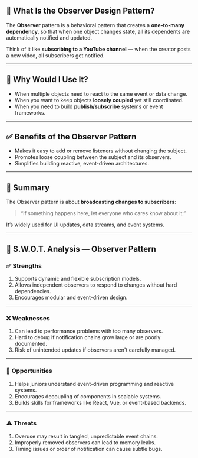 
## 👀 What Is the Observer Design Pattern?

The **Observer** pattern is a behavioral pattern that creates a **one-to-many dependency**, so that when one object changes state, all its dependents are automatically notified and updated.

Think of it like **subscribing to a YouTube channel** — when the creator posts a new video, all subscribers get notified.

---

## 🤔 Why Would I Use It?

* When multiple objects need to react to the same event or data change.
* When you want to keep objects **loosely coupled** yet still coordinated.
* When you need to build **publish/subscribe** systems or event frameworks.

---

## ✅ Benefits of the Observer Pattern

* Makes it easy to add or remove listeners without changing the subject.
* Promotes loose coupling between the subject and its observers.
* Simplifies building reactive, event-driven architectures.

---

## 🧩 Summary

The Observer pattern is about **broadcasting changes to subscribers**:

> “If something happens here, let everyone who cares know about it.”

It’s widely used for UI updates, data streams, and event systems.

---

## 🧠 S.W\.O.T. Analysis — Observer Pattern

### ✅ **Strengths**

1. Supports dynamic and flexible subscription models.
2. Allows independent observers to respond to changes without hard dependencies.
3. Encourages modular and event-driven design.

---

### ❌ **Weaknesses**

1. Can lead to performance problems with too many observers.
2. Hard to debug if notification chains grow large or are poorly documented.
3. Risk of unintended updates if observers aren't carefully managed.

---

### 🌱 **Opportunities**

1. Helps juniors understand event-driven programming and reactive systems.
2. Encourages decoupling of components in scalable systems.
3. Builds skills for frameworks like React, Vue, or event-based backends.

---

### ⚠️ **Threats**

1. Overuse may result in tangled, unpredictable event chains.
2. Improperly removed observers can lead to memory leaks.
3. Timing issues or order of notification can cause subtle bugs.

